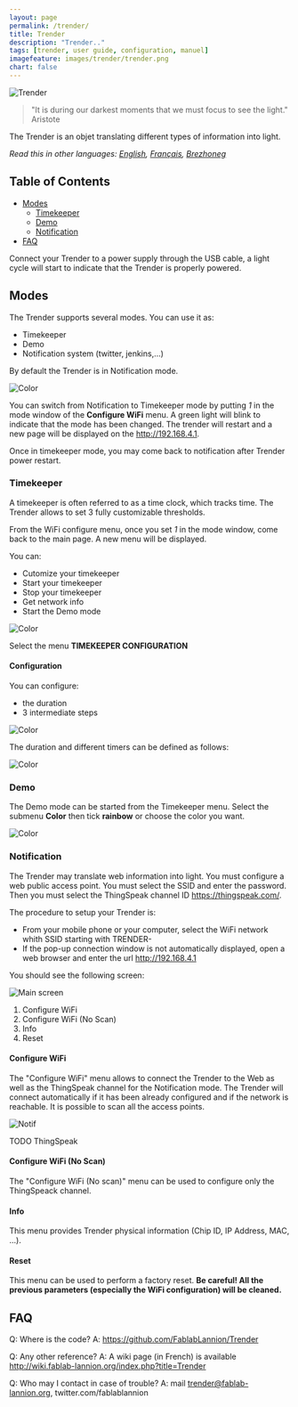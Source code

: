 ```yaml
---
layout: page
permalink: /trender/
title: Trender
description: "Trender.."
tags: [trender, user guide, configuration, manuel]
imagefeature: images/trender/trender.png
chart: false
---
```



![Trender](images/trender/trender.png)

> "It is during our darkest moments that we must focus to see the light." Aristote

The Trender is an objet translating different types of information into light.

*Read this in other languages: [English](trender.md), [Français](trender.fr.md), [Brezhoneg](trender.bzh.md)*

## Table of Contents
- [Modes](#modes)
  - [Timekeeper](#timekeeper)
  - [Demo](#demo)
  - [Notification](#notification)
- [FAQ](#faq)

Connect your Trender to a power supply through the USB cable, a light cycle will start to indicate that the Trender is properly powered.

## Modes

The Trender supports several modes. You can use it as:
 * Timekeeper
 * Demo
 * Notification system (twitter, jenkins,...)

By default the Trender is in Notification mode.

![Color](images/trender/modes.png)

You can switch from Notification to Timekeeper mode by putting *1* in the mode
window of the **Configure WiFi** menu.
A green light will blink to indicate that the mode has been changed.
The trender will restart and a new page will be displayed on the http://192.168.4.1.

Once in timekeeper mode, you may come back to notification after Trender power restart.


### Timekeeper

A timekeeper is often referred to as a time clock, which tracks time. The
Trender allows to set 3 fully customizable thresholds.

From the WiFi configure menu, once you set *1* in the mode window, come back to
the main page. A new menu will be displayed.

You can:
  * Cutomize your timekeeper
  * Start your timekeeper
  * Stop your timekeeper
  * Get network info
  * Start the Demo mode

![Color](images/trender/tk.png)

Select the menu **TIMEKEEPER CONFIGURATION**

#### Configuration

You can configure:
 * the duration
 * 3 intermediate steps

![Color](images/trender/color.png)

The duration and different timers can be defined as follows:

![Color](images/trender/timekeeper-en.png)


### Demo

The Demo mode can be started from the Timekeeper menu.
Select the submenu **Color** then tick **rainbow** or choose the color you want.

![Color](images/trender/demo_color.png)


### Notification

The Trender may translate web information into light.
You must configure a web public access point. You must select the SSID and
enter the password. Then you must select the ThingSpeak channel ID https://thingspeak.com/.

The procedure to setup your Trender is:
  * From your mobile phone or your computer, select the WiFi network whith SSID starting with TRENDER-
  * If the pop-up connection window is not automatically displayed, open a web browser and enter the url http://192.168.4.1

You should see the following screen:

![Main screen](images/trender/main.png)

 1. Configure WiFi
 2. Configure WiFi (No Scan)
 3. Info
 4. Reset

#### Configure WiFi

The "Configure WiFi" menu allows to connect the Trender to the Web as well as the ThingSpeak channel for the Notification mode.
The Trender will connect automatically if it has been already configured and if the network is reachable.
It is possible to scan all the access points.

![Notif](images/trender/ThingSpeak.png)

TODO ThingSpeak

#### Configure WiFi (No Scan)

The "Configure WiFi (No scan)" menu can be used to configure only the ThingSpeack channel.

#### Info

This menu provides Trender physical information (Chip ID, IP Address, MAC, ...).

#### Reset

This menu can be used to perform a factory reset. **Be careful! All the previous parameters
(especially the WiFi configuration) will be cleaned.**



## FAQ

Q: Where is the code?
A: https://github.com/FablabLannion/Trender

Q: Any other reference?
A: A wiki page (in French) is available http://wiki.fablab-lannion.org/index.php?title=Trender

Q: Who may I contact in case of trouble?
A: mail trender@fablab-lannion.org, twitter.com/fablablannion
